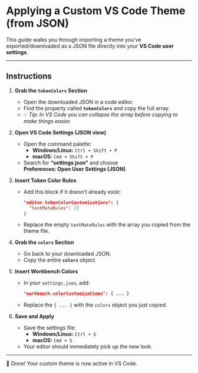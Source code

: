 # Applying a Custom VS Code Theme (from JSON)

This guide walks you through importing a theme you’ve exported/downloaded as a JSON file directly into your **VS Code user settings**.

---

## Instructions

1. **Grab the `tokenColors` Section**
   - Open the downloaded JSON in a code editor.
   - Find the property called **`tokenColors`** and copy the full array.  
   - 💡 *Tip: In VS Code you can collapse the array before copying to make things easier.*

2. **Open VS Code Settings (JSON view)**
   - Open the command palette:
     - **Windows/Linux:** `Ctrl + Shift + P`
     - **macOS:** `Cmd + Shift + P`
   - Search for **“settings json”** and choose  
     **Preferences: Open User Settings (JSON)**.

3. **Insert Token Color Rules**
   - Add this block if it doesn’t already exist:
     ```json
     "editor.tokenColorCustomizations": {
       "textMateRules": []
     }
     ```
   - Replace the empty `textMateRules` with the array you copied from the theme file.

4. **Grab the `colors` Section**
   - Go back to your downloaded JSON.
   - Copy the entire **`colors`** object.

5. **Insert Workbench Colors**
   - In your `settings.json`, add:
     ```json
     "workbench.colorCustomizations": { ... }
     ```
   - Replace the `{ ... }` with the `colors` object you just copied.

6. **Save and Apply**
   - Save the settings file:
     - **Windows/Linux:** `Ctrl + S`
     - **macOS:** `Cmd + S`  
   - Your editor should immediately pick up the new look.

---

🎨 Done! Your custom theme is now active in VS Code.
